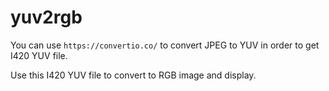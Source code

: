 # yuv2rgb
You can use `https://convertio.co/` to convert JPEG to YUV in order to get I420 YUV file.

Use this I420 YUV file to convert to RGB image and display.
